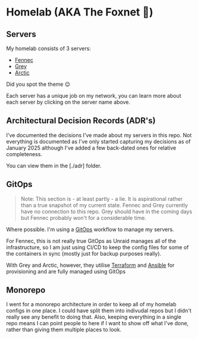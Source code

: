 # Homelab (AKA The Foxnet 🦊)

## Servers

My homelab consists of 3 servers:

- [Fennec](./servers/fennec/README.md)
- [Grey](./servers/grey/README.md)
- [Arctic](./servers/arctic/README.md)

Did you spot the theme 😉

Each server has a unique job on my network, you can learn more about each server by clicking on the server name above.

## Architectural Decision Records (ADR's)

I've documented the decisions I've made about my servers in this repo. Not everything is documented as I've only started
capturing my decisions as of January 2025 although I've added a few back-dated ones for relative completeness.

You can view them in the [./adr] folder.

## GitOps

> Note: This section is - at least partly - a lie. It is aspirational rather than a true snapshot of my current state.
> Fennec and Grey currently have no connection to this repo. Grey should have in the coming days but Fennec probably won't
> for a considerable time.

Where possible. I'm using a [GitOps](https://www.gitops.tech/) workflow to manage my servers. 

For Fennec, this is not really true GitOps as Unraid manages all of the infrastructure, so I am just using CI/CD to keep the config files for some of the containers in sync (mostly just for backup purposes really). 

With Grey and Arctic, however, they utilise [Terraform](https://www.terraform.io/) and [Ansible](https://docs.ansible.com/) for provisioning and are fully managed using GitOps

## Monorepo

I went for a monorepo architecture in order to keep all of my homelab configs in one place. I could have split them into indivudal repos
but I didn't really see any benefit to doing that. Also, keeping everything in a single repo means I can point people to here
if I want to show off what I've done, rather than giving them multiple places to look.